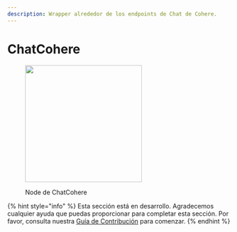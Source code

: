 ```yaml
---
description: Wrapper alrededor de los endpoints de Chat de Cohere.
---
```


# ChatCohere

<figure><img src="../../../.gitbook/assets/image (44).png" alt="" width="263"><figcaption><p>Node de ChatCohere</p></figcaption></figure>

{% hint style="info" %}
Esta sección está en desarrollo. Agradecemos cualquier ayuda que puedas proporcionar para completar esta sección. Por favor, consulta nuestra [Guía de Contribución](../../../contributing/) para comenzar.
{% endhint %}
